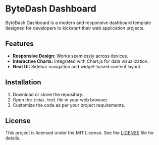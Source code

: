 
# ByteDash Dashboard

ByteDash Dashboard is a modern and responsive dashboard template designed for developers to kickstart their web application projects.

## Features

- **Responsive Design:** Works seamlessly across devices.
- **Interactive Charts:** Integrated with Chart.js for data visualization.
- **Neat UI:** Sidebar navigation and widget-based content layout.

## Installation

1. Download or clone the repository.
2. Open the `index.html` file in your web browser.
3. Customize the code as per your project requirements.

## License

This project is licensed under the MIT License. See the [LICENSE](LICENSE) file for details.
